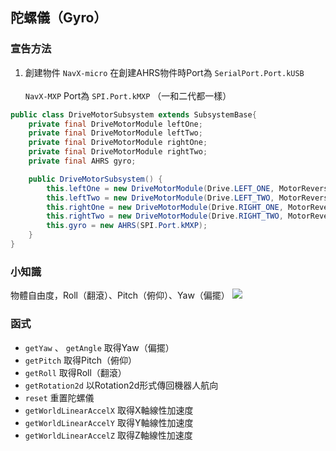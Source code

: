 <!-- title: 進階內容 Gyro -->
<!-- description: Gyro -->
<!-- category: Advance -->
<!-- tags: FRC8725 -->
<!-- published time: 2024/03/23 -->

## 陀螺儀（Gyro）
### 宣告方法
1. 創建物件
`NavX-micro` 在創建AHRS物件時Port為 `SerialPort.Port.kUSB`
<br><br/>
`NavX-MXP` Port為 `SPI.Port.kMXP` （一和二代都一樣）

```java
public class DriveMotorSubsystem extends SubsystemBase{
    private final DriveMotorModule leftOne;
    private final DriveMotorModule leftTwo;
    private final DriveMotorModule rightOne;
    private final DriveMotorModule rightTwo;
    private final AHRS gyro;

    public DriveMotorSubsystem() {
        this.leftOne = new DriveMotorModule(Drive.LEFT_ONE, MotorReverse.LEFT_ONE, "leftOne");
        this.leftTwo = new DriveMotorModule(Drive.LEFT_TWO, MotorReverse.LEFT_TWO, "leftTwo");
        this.rightOne = new DriveMotorModule(Drive.RIGHT_ONE, MotorReverse.RIGHT_ONE, "rightOne");
        this.rightTwo = new DriveMotorModule(Drive.RIGHT_TWO, MotorReverse.RIGHT_TWO, "rightTwo");
        this.gyro = new AHRS(SPI.Port.kMXP);
    }
}
```
### 小知識
物體自由度，Roll（翻滾）、Pitch（俯仰）、Yaw（偏擺）
![](../public/articleImage/software_edu/image9.wm.png)

### 函式
* `getYaw` 、 `getAngle` 取得Yaw（偏擺）
* `getPitch` 取得Pitch（俯仰）
* `getRoll` 取得Roll（翻滾）
* `getRotation2d` 以Rotation2d形式傳回機器人航向
* `reset` 重置陀螺儀
* `getWorldLinearAccelX` 取得X軸線性加速度
* `getWorldLinearAccelY` 取得Y軸線性加速度
* `getWorldLinearAccelZ` 取得Z軸線性加速度